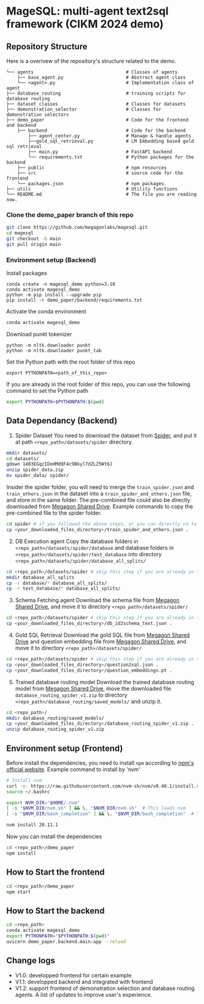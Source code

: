 # MageSQL: multi-agent text2sql framework (CIKM 2024 demo)

## Repository Structure
Here is a overivew of the repository's structure related to the demo.

```
└── agents                                  # Classes of agents
    ├── base_agent.py                       # Abstract agent class
    └── <agent>.py                          # Implementation class of agent
├── database_routing                        # training scripts for database routing
├── dataset_classes                         # Classes for datasets
├── demonstration_selector                  # Classes for demonstration selectors
├── demo_paper                              # Code for the frontend and backend
    ├── backend                             # Code for the backend
        ├── agent_center.py                 # Manage & handle agents
        ├──gold_sql_retrieval.py            # LM Embedding based gold sql retrieval
        ├── main.py                         # FastAPI backend 
        └── requirements.txt                # Python packages for the backend
    ├── public                              # npm resources
    ├── src                                 # source code for the frontend
    └── packages.json                       # npm packages.
├── utils                                   # Utility functions
└── README.md                               # The file you are reading now.
```

### Clone the demo_paper branch of this repo
```sh
git clone https://github.com/megagonlabs/magesql.git
cd magesql
git checkout -b main
git pull origin main
```

###  Environment setup (Backend)
Install packages
```python_env
conda create -n magesql_demo python=3.10
conda activate magesql_demo 
python -m pip install --upgrade pip
pip install -r demo_paper/backend/requirements.txt
```

Activate the conda environment
```sh
conda activate magesql_demo
```

Download punkt tokenizer
```
python -m nltk.downloader punkt
python -m nltk.downloader punkt_tab
```
Set the Python path with the root folder of this repo
```
export PYTHONPATH=<path_of_this_repo>
```
If you are already in the root folder of this repo, you can use the following command to set the Python path
```sh
export PYTHONPATH=$PYTHONPATH:$(pwd)
```

## Data Dependancy (Backend)
1. Spider Dataset
You need to download the dataset from [Spider](https://yale-lily.github.io/spider), and put it at path `<repo_path>/datasets/spider` directory.
```sh
mkdir datasets/
cd datasets/
gdown 1403EGqzIDoHMdQF4c9Bkyl7dZLZ5Wt6J
unzip spider_data.zip
mv spider_data/ spider/
```

Insider the spider folder, you will need to merge the `train_spider.json` and `train_others.json` in the dataset into a `train_spider_and_others.json` file, and store in the same folder. The pre-combined file could also be directly downloaded from [Megagon Shared Drive](https://drive.google.com/file/d/1YM1WHZKfIXFa6-qmvM-Ppeblc2DzZCn-/view?usp=drive_link).
Example commands to copy the pre-combined file to the spider folder.
```sh
cd spider # if you followed the above steps, or you can directly cd to the spider folder
cp <your_downloaded_files_directory>/train_spider_and_others.json .
```

2. DB Execution agent
Copy the database folders in `<repo_path>/datasets/spider/database` and database folders in `<repo_path>/datasets/spider/test_database` into directory `<repo_path>/datasets/spider/database_all_splits/`
```sh
cd <repo_path>/datasets/spider # skip this step if you are already in the spider folder
mkdir database_all_splits
cp -r database/* database_all_splits/
cp -r test_database/* database_all_splits/
```

3. Schema Fetching agent
Download the schema file from [Megagon Shared Drive](https://drive.google.com/drive/folders/1O4SWrA-W0ZxmRKtl5u8PfjWcd3vOCNfA), and move it to directory `<repo_path>/datasets/spider/`
```sh
cd <repo_path>/datasets/spider # skip this step if you are already in the spider folder
cp <your_downloaded_files_directory>/db_id2schema_text.json .
```

4. Gold SQL Retrieval
Download the gold SQL file from [Megagon Shared Drive](https://drive.google.com/file/d/1ttWWVa-8xHq1V9Ec2Y2ndCmuNzFgNoff) and question embedding file from [Megagon Shared Drive](https://drive.google.com/drive/folders/1O4SWrA-W0ZxmRKtl5u8PfjWcd3vOCNfA), and move it to directory `<repo_path>/datasets/spider/`
```sh
cd <repo_path>/datasets/spider # skip this step if you are already in the spider folder
cp <your_downloaded_files_directory>/question2sql.json .
cp <your_downloaded_files_directory>/question_embeddings.pt .
```

5. Trained database routing model
Download the trained database routing model from [Megagon Shared Drive](https://drive.google.com/drive/folders/1O4SWrA-W0ZxmRKtl5u8PfjWcd3vOCNfA), move the downloaded file `database_routing_spider_v1.zip` to directory `<repo_path>/database_routing/saved_models/` and unzip it.
```sh
cd <repo_path>/
mkdir database_routing/saved_models/
cp <your_downloaded_files_directory>/database_routing_spider_v1.zip .
unzip database_routing_spider_v1.zip
```


## Environment setup (Frontend)
Before install the dependencies, you need to install `npm` according to [npm's official website](https://docs.npmjs.com/downloading-and-installing-node-js-and-npm).
Example command to install by 'nvm'
```sh
# Install nvm
curl -o- https://raw.githubusercontent.com/nvm-sh/nvm/v0.40.1/install.sh | bash
source ~/.bashrc

export NVM_DIR="$HOME/.nvm"
[ -s "$NVM_DIR/nvm.sh" ] && \. "$NVM_DIR/nvm.sh"  # This loads nvm
[ -s "$NVM_DIR/bash_completion" ] && \. "$NVM_DIR/bash_completion"  # This loads nvm bash_completion

nvm install 20.11.1
```

Now you can install the dependencies
```sh
cd <repo_path>/demo_paper
npm install
```

## How to Start the frontend
```sh
cd <repo_path>/demo_paper
npm start
```

## How to Start the backend
```sh
cd <repo_path>
conda activate magesql_demo
export PYTHONPATH="$PYTHONPATH:$(pwd)"
uvicorn demo_paper.backend.main:app --reload
```

## Change logs

* V1.0: developped frontend for certain example
* V1.1: developped backend and integrated with frontend
* V1.2: support frontend of demonstration selection and database routing agents. A list of updates to improve user's experience.

